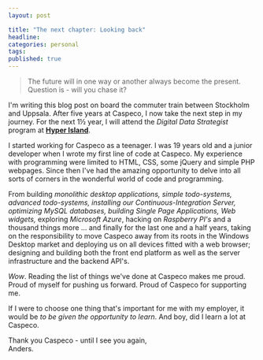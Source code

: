```yaml
---
layout: post

title: "The next chapter: Looking back"
headline: 
categories: personal
tags: 
published: true
---
```

> The future will in one way or another always become the present. Question is - will you chase it?

I'm writing this blog post on board the commuter train between Stockholm and Uppsala. After five years at Caspeco, I now take the next step in my journey. For the next 1½ year, I will attend the *Digital Data Strategist* program at **[Hyper Island](http://hyperisland.se)**.  

I started working for Caspeco as a teenager. I was 19 years old and a junior developer when I wrote my first line of code at Caspeco. My experience with programming were limited to HTML, CSS, some jQuery and simple PHP webpages. Since then I've had the amazing opportunity to delve into all sorts of corners in the wonderful world of code and programming.  

From building *monolithic desktop applications, simple todo-systems, advanced todo-systems, installing our Continuous-Integration Server, optimizing MySQL databases, building Single Page Applications, Web widgets,* exploring *Microsoft Azure*, hacking on *Raspberry PI's* and a thousand things more ... and finally for the last one and a half years, taking on the responsibility to move Caspeco away from its roots in the Windows Desktop market and deploying us on all devices fitted with a web browser; designing and building both the front end platform as well as the server infrastructure and the backend API's. 

*Wow*. Reading the list of things we've done at Caspeco makes me proud. Proud of myself for pushing us forward. Proud of Caspeco for supporting me.

If I were to choose one thing that's important for me with my employer, it would be *to be given the opportunity to learn*. And boy, did I learn a lot at Caspeco. 

Thank you Caspeco - until I see you again,  
Anders.
